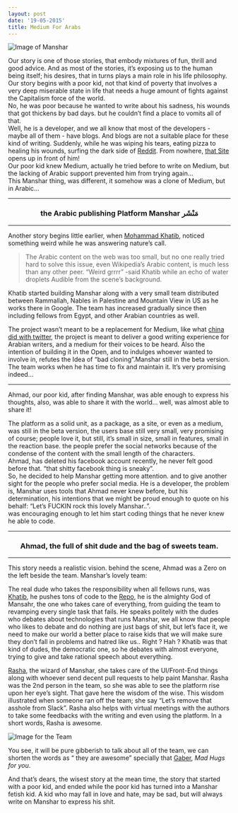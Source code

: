 ```yaml
---
layout: post
date: '19-05-2015'
title: Medium For Arabs
---
```

![Image of Manshar](https://cdn-images-1.medium.com/max/2000/1*zp9mCgLzuEX07evkJiQEKg.jpeg)

Our story is one of those stories, that embody mixtures of fun, thrill and good advice. And as most of the stories, it’s exposing us to the human being itself; his desires, that in turns plays a main role in his life philosophy. Our story begins with a poor kid, not that kind of poverty that involves a very deep miserable state in life that needs a huge amount of fights against the Capitalism force of the world.  
No, he was poor because he wanted to write about his sadness, his wounds that got thickens by bad days. but he couldn’t find a place to vomits all of that.  
Well, he is a developer, and we all know that most of the developers - maybe all of them - have blogs. And blogs are not a suitable place for these kind of writing. Suddenly, while he was wiping his tears, eating pizza to healing his wounds, surfing the dark side of [Reddit](http://reddit.com). From nowhere, [that Site](http://www.manshar.com/) opens up in front of him!  
Our poor kid knew Medium, actually he tried before to write on Medium, but the lacking of Arabic support prevented him from trying again…  
This Manshar thing, was different, it somehow was a clone of Medium, but in Arabic…

---

### <center> the Arabic publishing Platform Manshar مَنْشَر </center>

---

Another story begins little earlier, when [Mohammad Khatib](https://plus.google.com/+MohammadKhatib), noticed something weird while he was answering nature’s call.

>The Arabic content on the web was too small, but no one really tried hard to solve this issue, even Wikipedia’s Arabic content, is much less than any other peer. “Weird grrrr” -said Khatib while an echo of water droplets Audible from the scene’s background.

Khatib started building Manshar along with a very small team distributed between Rammallah, Nables in Palestine and Mountain View in US as he works there in Google. The team has increased gradually since then including fellows from Egypt, and other Arabian countries as well.

The project wasn’t meant to be a replacement for Medium, like what [china did with twitter](http://www.weibo.com/), the project is meant to deliver a good writing experience for Arabian writers, and a medium for their voices to be heard. Also the intention of building it in the Open, and to indulges whoever wanted to involve in, refutes the Idea of “bad cloning”.Manshar still in the beta version. The team works when he has time to fix and maintain it. It’s very promising indeed…

---

Ahmad, our poor kid, after finding Manshar, was able enough to express his thoughts, also, was able to share it with the world... well, was almost able to share it!

The platform as a solid unit, as a package, as a site, or even as a medium,
was still in the beta version, the users base still very small, very promising of course; people love it, but still, it’s small in size, small in features, small in the reaction base. the people prefer the social networks because of the condense of the content with the small length of the characters.  
Ahmad, has deleted his facebook account recently, he never felt good before that. “that shitty facebook thing is sneaky”.  
So, he decided to help Manshar getting more attention. and to give another sight for the people who prefer social media.
He is a developer, the problem is, Manshar uses tools that Ahmad never knew before, but his determination, his intentions that we might be proud enough to quote on his behalf: “Let’s FUCKIN rock this lovely Manshar..”.  
was encouraging enough to let him start coding things that he never knew he able to code.

---

### <center> Ahmad, the full of shit dude and the bag of sweets team.</center>

---

This story needs a realistic vision.
behind the scene, Ahmad was a Zero on the left beside the team.
Manshar’s lovely team:

The real dude who takes the responsibility when all fellows runs, was [Khatib](https://plus.google.com/+MohammadKhatib/), he pushes tons of code to the [Repo](https://github.com/manshar/manshar), he is the almighty God of Mansahr, the one who takes care of everything, from guiding the team to revamping every single task that fails. He speaks politely with the dudes who debates about technologies that runs Manshar, we all know that people who likes to debate and do nothing are just bags of shit, but let’s face it, we need to make our world a better place to raise kids that we will make sure they don’t fall in problems and hatred like us.. Right ? Hah ?
Khatib was that kind of dudes, the democratic one, so he debates with almost everyone, trying to give and take rational speech about everything.

[Rasha](https://plus.google.com/116940025959918303167/), the wizard of Manshar, she takes care of the UI/Front-End things along with whoever send decent pull requests to help paint Manshar.
Rasha was the 2nd person in the team, so she was able to see the platform rise upon her eye’s sight. That gave here the wisdom of the wise.
This wisdom illustrated when someone ran off the team;
she say “Let’s remove that asshole from Slack”.
Rasha also helps with virtual meetings with the authors to take some feedbacks with the writing and even using the platform.
In a short words, Rasha is awesome.

![Image for the Team](https://cdn-images-1.medium.com/max/980/1*X_-Prdd2jOvyL08F7PYw4Q.png)

You see, it will be pure gibberish to talk about all of the team, we can shorten the words as “ they are awesome” specially that [Gaber](https://github.com/AhmedGaber), *Mad Hugs for you*.

And that’s dears, the wisest story at the mean time, the story that started with a poor kid, and ended while the poor kid has turned into a Manshar fetish kid. A kid who may fall in love and hate, may be sad, but will always write on Manshar to express his shit.
